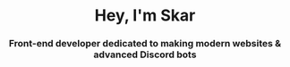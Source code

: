 <h1 align="center">Hey, I'm Skar</h1>
<h3 align="center">Front-end developer dedicated to making modern websites & advanced Discord bots</h3>
